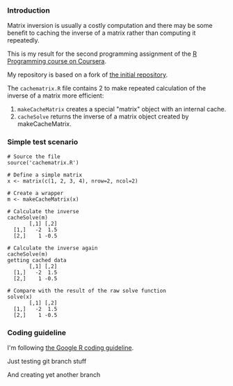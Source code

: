 ### Introduction

Matrix inversion is usually a costly computation and there may be some
benefit to caching the inverse of a matrix rather than computing it
repeatedly.

This is my result for the second programming assignment of the 
[R Programming course on Coursera](https://class.coursera.org/rprog-008).

My repository is based on a fork of 
[the initial repository](https://github.com/rdpeng/ProgrammingAssignment2).

The `cachematrix.R` file contains 2 to make repeated calculation of the 
inverse of a matrix more efficient:

1. `makeCacheMatrix` creates a special "matrix" object with an internal cache.
2. `cacheSolve` returns the inverse of a matrix object created by makeCacheMatrix.

### Simple test scenario

    # Source the file
    source('cachematrix.R')
    
    # Define a simple matrix
    x <- matrix(c(1, 2, 3, 4), nrow=2, ncol=2)

    # Create a wrapper
    m <- makeCacheMatrix(x)

    # Calculate the inverse
    cacheSolve(m)
           [,1] [,2]
      [1,]   -2  1.5
      [2,]    1 -0.5
  
    # Calculate the inverse again
    cacheSolve(m)
    getting cached data
           [,1] [,2]
      [1,]   -2  1.5
      [2,]    1 -0.5
    
    # Compare with the result of the raw solve function
    solve(x)
           [,1] [,2]
      [1,]   -2  1.5
      [2,]    1 -0.5


### Coding guideline

I'm following 
  [the Google R coding guideline](https://google-styleguide.googlecode.com/svn/trunk/Rguide.xml).

Just testing git branch stuff

And creating yet another branch

